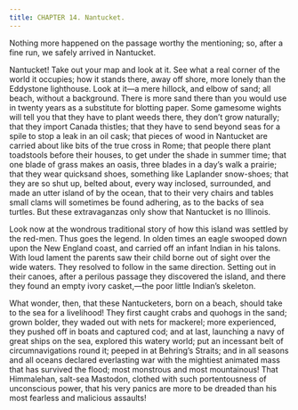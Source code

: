```yaml
---
title: CHAPTER 14. Nantucket.
---
```


Nothing more happened on the passage worthy the mentioning; so, after a fine run, we safely arrived in Nantucket.

Nantucket! Take out your map and look at it. See what a real corner of the world it occupies; how it stands there, away off shore, more lonely than the Eddystone lighthouse. Look at it—a mere hillock, and elbow of sand; all beach, without a background. There is more sand there than you would use in twenty years as a substitute for blotting paper. Some gamesome wights will tell you that they have to plant weeds there, they don’t grow naturally; that they import Canada thistles; that they have to send beyond seas for a spile to stop a leak in an oil cask; that pieces of wood in Nantucket are carried about like bits of the true cross in Rome; that people there plant toadstools before their houses, to get under the shade in summer time; that one blade of grass makes an oasis, three blades in a day’s walk a prairie; that they wear quicksand shoes, something like Laplander snow-shoes; that they are so shut up, belted about, every way inclosed, surrounded, and made an utter island of by the ocean, that to their very chairs and tables small clams will sometimes be found adhering, as to the backs of sea turtles. But these extravaganzas only show that Nantucket is no Illinois.

Look now at the wondrous traditional story of how this island was settled by the red-men. Thus goes the legend. In olden times an eagle swooped down upon the New England coast, and carried off an infant Indian in his talons. With loud lament the parents saw their child borne out of sight over the wide waters. They resolved to follow in the same direction. Setting out in their canoes, after a perilous passage they discovered the island, and there they found an empty ivory casket,—the poor little Indian’s skeleton.

What wonder, then, that these Nantucketers, born on a beach, should take to the sea for a livelihood! They first caught crabs and quohogs in the sand; grown bolder, they waded out with nets for mackerel; more experienced, they pushed off in boats and captured cod; and at last, launching a navy of great ships on the sea, explored this watery world; put an incessant belt of circumnavigations round it; peeped in at Behring’s Straits; and in all seasons and all oceans declared everlasting war with the mightiest animated mass that has survived the flood; most monstrous and most mountainous! That Himmalehan, salt-sea Mastodon, clothed with such portentousness of unconscious power, that his very panics are more to be dreaded than his most fearless and malicious assaults!